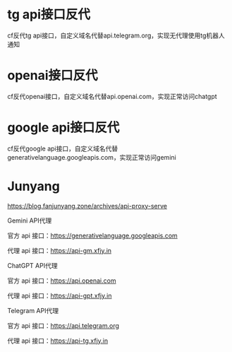 # tg api接口反代
cf反代tg api接口，自定义域名代替api.telegram.org，实现无代理使用tg机器人通知

# openai接口反代
cf反代openai接口，自定义域名代替api.openai.com，实现正常访问chatgpt

# google api接口反代
cf反代google api接口，自定义域名代替generativelanguage.googleapis.com，实现正常访问gemini


# Junyang
https://blog.fanjunyang.zone/archives/api-proxy-serve

Gemini API代理

官方 api 接口：https://generativelanguage.googleapis.com

代理 api 接口：https://api-gm.xfjy.in

ChatGPT API代理

官方 api 接口：https://api.openai.com

代理 api 接口：https://api-gpt.xfjy.in

Telegram API代理

官方 api 接口：https://api.telegram.org

代理 api 接口：https://api-tg.xfjy.in 
